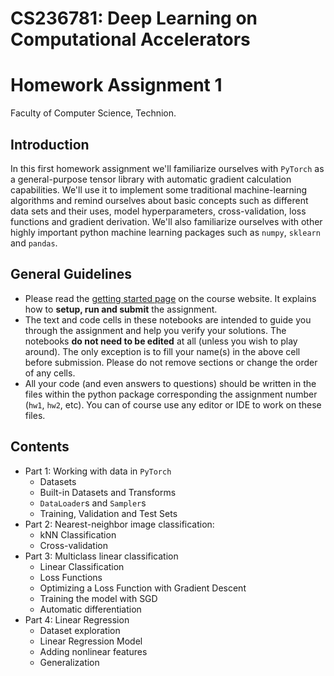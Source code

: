 # CS236781: Deep Learning on Computational Accelerators
# Homework Assignment 1

Faculty of Computer Science, Technion.

## Introduction

In this first homework assignment we'll familiarize ourselves with `PyTorch` as a
general-purpose tensor library with automatic gradient calculation capabilities.
We'll use it to implement some traditional machine-learning algorithms and remind ourselves about
basic concepts such as different data sets and their uses, model hyperparameters, cross-validation,
loss functions and gradient derivation. We'll also familiarize ourselves with other highly important
python machine learning packages such as `numpy`, `sklearn` and `pandas`.

## General Guidelines

- Please read the [getting started page](https://vistalab-technion.github.io/cs236781/assignments/getting-started)
  on the course website. It explains how to **setup, run and submit** the assignment.
- The text and code cells in these notebooks are intended to guide you through the
  assignment and help you verify your solutions.
  The notebooks **do not need to be edited** at all (unless you wish to play around).
  The only exception is to fill your name(s) in the above cell before submission.
  Please do not remove sections or change the order of any cells.
- All your code (and even answers to questions) should be written in the files
  within the python package corresponding the assignment number (`hw1`, `hw2`, etc).
  You can of course use any editor or IDE to work on these files.

## Contents

- Part 1: Working with data in `PyTorch`
    - Datasets
    - Built-in Datasets and Transforms
    - `DataLoader`s and `Sampler`s
    - Training, Validation and Test Sets
- Part 2: Nearest-neighbor image classification:
    - kNN Classification
    - Cross-validation
- Part 3: Multiclass linear classification
    - Linear Classification
    - Loss Functions
    - Optimizing a Loss Function with Gradient Descent
    - Training the model with SGD
    - Automatic differentiation
- Part 4: Linear Regression
    - Dataset exploration
    - Linear Regression Model
    - Adding nonlinear features
    - Generalization

